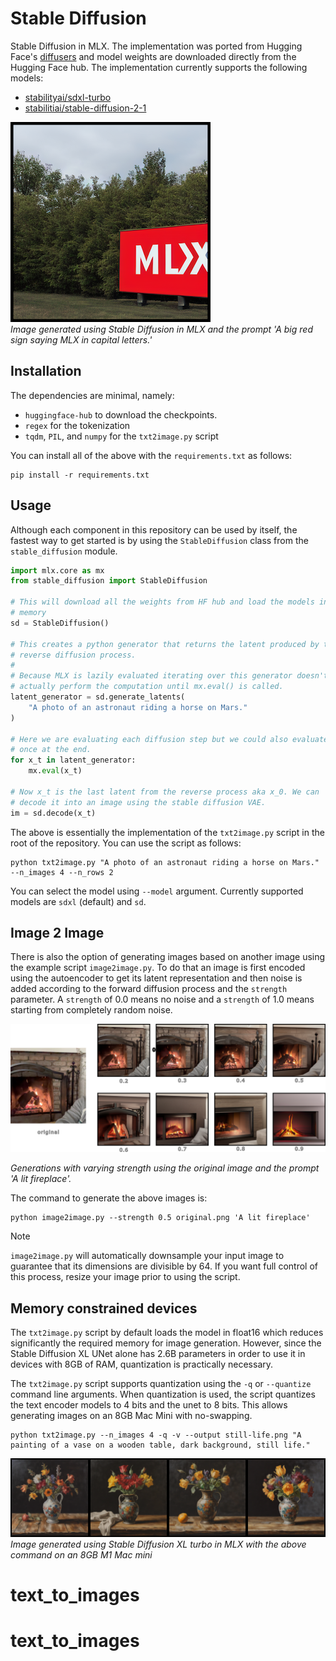 Stable Diffusion
================

Stable Diffusion in MLX. The implementation was ported from Hugging Face's
[diffusers](https://huggingface.co/docs/diffusers/index) and model weights are
downloaded directly from the Hugging Face hub. The implementation currently
supports the following models:

- [stabilityai/sdxl-turbo](https://huggingface.co/stabilityai/sdxl-turbo)
- [stabilitiai/stable-diffusion-2-1](https://huggingface.co/stabilityai/stable-diffusion-2-1)

![out](generated-mlx.png)    
*Image generated using Stable Diffusion in MLX and the prompt 'A big red sign
saying MLX in capital letters.'*

Installation
------------

The dependencies are minimal, namely:

- `huggingface-hub` to download the checkpoints.
- `regex` for the tokenization
- `tqdm`, `PIL`, and `numpy` for the `txt2image.py` script

You can install all of the above with the `requirements.txt` as follows:

    pip install -r requirements.txt

Usage
------

Although each component in this repository can be used by itself, the fastest
way to get started is by using the `StableDiffusion` class from the `stable_diffusion`
module.

```python
import mlx.core as mx
from stable_diffusion import StableDiffusion

# This will download all the weights from HF hub and load the models in
# memory
sd = StableDiffusion()

# This creates a python generator that returns the latent produced by the
# reverse diffusion process.
#
# Because MLX is lazily evaluated iterating over this generator doesn't
# actually perform the computation until mx.eval() is called.
latent_generator = sd.generate_latents(
    "A photo of an astronaut riding a horse on Mars."
)

# Here we are evaluating each diffusion step but we could also evaluate
# once at the end.
for x_t in latent_generator:
    mx.eval(x_t)

# Now x_t is the last latent from the reverse process aka x_0. We can
# decode it into an image using the stable diffusion VAE.
im = sd.decode(x_t)
```

The above is essentially the implementation of the `txt2image.py` script in the
root of the repository. You can use the script as follows:


```shell
python txt2image.py "A photo of an astronaut riding a horse on Mars." --n_images 4 --n_rows 2
```

You can select the model using `--model` argument. Currently supported models
are `sdxl` (default) and `sd`.

Image 2 Image
-------------

There is also the option of generating images based on another image using the
example script `image2image.py`. To do that an image is first encoded using the
autoencoder to get its latent representation and then noise is added according
to the forward diffusion process and the `strength` parameter. A `strength` of
0.0 means no noise and a `strength` of 1.0 means starting from completely
random noise.

![image2image](im2im.png)    

*Generations with varying strength using the original image and the prompt 'A lit fireplace'.*

The command to generate the above images is:

```shell
python image2image.py --strength 0.5 original.png 'A lit fireplace'
```

> [!Note]
> `image2image.py` will automatically downsample your input image to guarantee
> that its dimensions are divisible by 64. If you want full control of this
> process, resize your image prior to using the script.

Memory constrained devices
--------------------------

The `txt2image.py` script by default loads the model in float16 which reduces
significantly the required memory for image generation. However, since the
Stable Diffusion XL UNet alone has 2.6B parameters in order to use it in
devices with 8GB of RAM, quantization is practically necessary.

The `txt2image.py` script supports quantization using the `-q` or `--quantize`
command line arguments. When quantization is used, the script quantizes the
text encoder models to 4 bits and the unet to 8 bits. This allows generating
images on an 8GB Mac Mini with no-swapping.

```
python txt2image.py --n_images 4 -q -v --output still-life.png "A painting of a vase on a wooden table, dark background, still life."
```

![painting](still-life.png)    
*Image generated using Stable Diffusion XL turbo in MLX with the above command on an 8GB M1 Mac mini*
# text_to_images
# text_to_images
